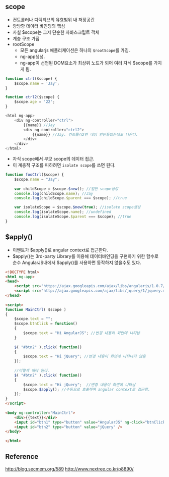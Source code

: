 ## scope
- 컨트롤러나 디렉티브의 유효범위 내 저장공간
- 양방향 데이터 바인딩의 핵심
- 사실 $scope는 그저 단순한 자바스크립트 객체
- 계층 구조 가짐
- rootScope
    - 모든 angularjs 애플리케이션은 하나의 `$rootScope`를 가짐.
    - ng-app생성.
    - ng-app이 선언된 DOM요소가 최상위 노드가 되어 여러 자식 $scope를 가지게 됨.
```javascript
function ctrl($scope) {
    $scope.name = 'Jay';
}

function ctrl2($scope) {
    $scope.age = '22';
}

<html ng-app>
    <div ng-controller="ctrl">
        {{name}} //Jay
        <div ng-controller="ctrl2">
            {{name}} //Jay. 컨트롤러2엔 네임 안만들었는데도 나온다.
        </div>
    </div>
</html>
```
- 자식 scope에서 부모 scope의 데이터 접근.
- 이 계층적 구조를 피하려면 `isolate scope`를 쓰면 된다.
```javascript
function fooCtrl($scope) {
    $scope.name = "Jay";
    
    var childScope = $scope.$new(); //일반 scope생성
    console.log(childScope.name); //Jay
    console.log(childScope.$parent === $scope); //true

    var isolateScope = $scope.$new(true); //isolate scope생성
    console.log(isolateScope.name); //undefined
    console.log(isolateScope.$parent === $scope); //true
}
```

## $apply()
- 이벤트가 $apply()로 angular context로 접근한다.
- $apply()는 3rd-party Library를 이용해 데이터바인딩을 구현하기 위한 함수로  순수 AngularJS내에서 $apply()를 사용하면 동작하지 않을수도 있다.

```html
<!DOCTYPE html>
<html ng-app>
<head>
    <script src="https://ajax.googleapis.com/ajax/libs/angularjs/1.0.7/angular.min.js"></script>
    <script src="http://ajax.googleapis.com/ajax/libs/jquery/1/jquery.min.js"></script>
</head>
 
<script>
function MainCtrl( $scope )
{
    $scope.text = "";
    $scope.btnClick = function()
    {
        $scope.text = "Hi AngularJS"; //변경 내용이 화면에 나타남
    }
 
    $( "#btn2" ).click( function()
    {
        $scope.text = "Hi jQuery"; //변경 내용이 화면에 나타나지 않음
    });
    
    //이렇게 해야 된다.
    $( "#btn2" ).click( function()
    {
        $scope.text = "Hi jQuery";  //변경 내용이 화면에 나타남
        $scope.$apply(); //수동으로 호출하여 angular context로 접근함.
    });
}
</script>
 
<body ng-controller="MainCtrl">
    <div>{{text}}</div>
    <input id="btn1" type="button" value="AngularJS" ng-click="btnClick()" />
    <input id="btn2" type="button" value="jQuery" />
</body> 
 
</html>

```

## Reference
http://blog.secmem.org/589
http://www.nextree.co.kr/p8890/

